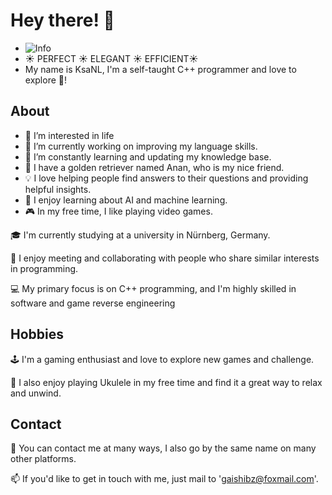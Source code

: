 # Hey there! 👋
- ![Info](https://github-readme-stats.vercel.app/api?username=KsaNL&show_icons=true)
- ☀ PERFECT ☀ ELEGANT ☀ EFFICIENT☀ 
- My name is KsaNL, I'm a self-taught C++ programmer and love to explore 🚀! 
## About

- 👀 I’m interested in life
- 🔭 I’m currently working on improving my language skills.
- 🌱 I’m constantly learning and updating my knowledge base.
- 💞️ I have a golden retriever named Anan, who is my nice friend.
- 💡 I love helping people find answers to their questions and providing helpful insights.
- 🤖 I enjoy learning about AI and machine learning.
- 🎮 In my free time, I like playing video games.

🎓 I'm currently studying at a university in Nürnberg, Germany.

🤝 I enjoy meeting and collaborating with people who share similar interests in programming.

💻 My primary focus is on C++ programming, and I'm highly skilled in software and game reverse engineering

## Hobbies

🕹️ I'm a gaming enthusiast and love to explore new games and challenge.

🎸 I also enjoy playing Ukulele in my free time and find it a great way to relax and unwind.

## Contact

💬 You can contact me at many ways, I also go by the same name on many other platforms.

📫 If you'd like to get in touch with me, just mail to 'gaishibz@foxmail.com'.
